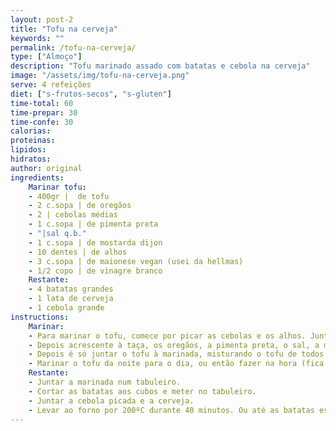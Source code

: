 ```yaml
---
layout: post-2
title: "Tofu na cerveja"
keywords: ""
permalink: /tofu-na-cerveja/
type: ["Almoço"]
description: "Tofu marinado assado com batatas e cebola na cerveja"
image: "/assets/img/tofu-na-cerveja.png"
serve: 4 refeições
diet: ["s-frutos-secos", "s-gluten"]
time-total: 60
time-prepar: 30
time-confe: 30
calorias:
proteinas:
lipidos:
hidratos:
author: original
ingredients:
    Marinar tofu:
    - 400gr |  de tofu
    - 2 c.sopa | de oregãos
    - 2 | cebolas médias
    - 1 c.sopa | de pimenta preta
    - "|sal q.b."
    - 1 c.sopa | de mostarda dijon
    - 10 dentes | de alhos
    - 3 c.sopa | de maionese vegan (usei da hellmas)
    - 1/2 copo | de vinagre branco
    Restante:
    - 4 batatas grandes
    - 1 lata de cerveja
    - 1 cebola grande
instructions:
    Marinar:
    - Para marinar o tofu, comece por picar as cebolas e os alhos. Juntar num taparuer.
    - Depois acrescente à taça, os oregãos, a pimenta preta, o sal, a mostarda dijon, os alhos, a maionese vegan e o vinho branco. Misturar até ficar homogéneio.
    - Depois é só juntar o tofu à marinada, misturando o tofu de todos os lados.
    - Marinar o tofu da noite para o dia, ou então fazer na hora (fica bom na mesma).
    Restante:
    - Juntar a marinada num tabuleiro.
    - Cortar as batatas aos cubos e meter no tabuleiro.
    - Juntar a cebola picada e a cerveja.
    - Levar ao forno por 200ºC durante 40 minutos. Ou até as batatas estarem douradas.
---
```

